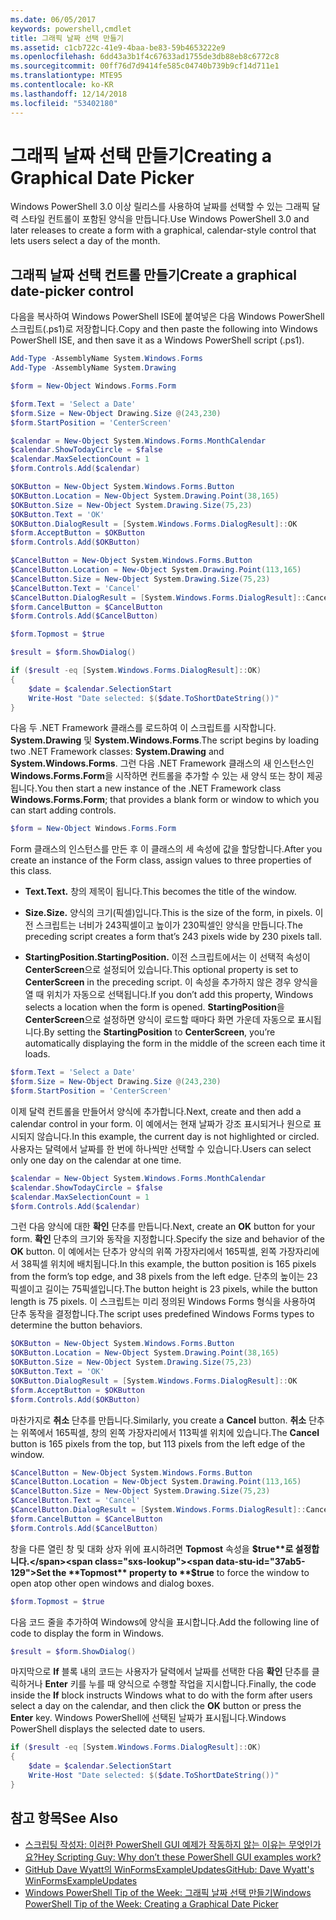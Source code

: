 ```yaml
---
ms.date: 06/05/2017
keywords: powershell,cmdlet
title: 그래픽 날짜 선택 만들기
ms.assetid: c1cb722c-41e9-4baa-be83-59b4653222e9
ms.openlocfilehash: 6dd43a3b1f4c67633ad1755de3db88eb8c6772c8
ms.sourcegitcommit: 00ff76d7d9414fe585c04740b739b9cf14d711e1
ms.translationtype: MTE95
ms.contentlocale: ko-KR
ms.lasthandoff: 12/14/2018
ms.locfileid: "53402180"
---
```

# <a name="creating-a-graphical-date-picker"></a><span data-ttu-id="37ab5-103">그래픽 날짜 선택 만들기</span><span class="sxs-lookup"><span data-stu-id="37ab5-103">Creating a Graphical Date Picker</span></span>

<span data-ttu-id="37ab5-104">Windows PowerShell 3.0 이상 릴리스를 사용하여 날짜를 선택할 수 있는 그래픽 달력 스타일 컨트롤이 포함된 양식을 만듭니다.</span><span class="sxs-lookup"><span data-stu-id="37ab5-104">Use Windows PowerShell 3.0 and later releases to create a form with a graphical, calendar-style control that lets users select a day of the month.</span></span>

## <a name="create-a-graphical-date-picker-control"></a><span data-ttu-id="37ab5-105">그래픽 날짜 선택 컨트롤 만들기</span><span class="sxs-lookup"><span data-stu-id="37ab5-105">Create a graphical date-picker control</span></span>

<span data-ttu-id="37ab5-106">다음을 복사하여 Windows PowerShell ISE에 붙여넣은 다음 Windows PowerShell 스크립트(.ps1)로 저장합니다.</span><span class="sxs-lookup"><span data-stu-id="37ab5-106">Copy and then paste the following into Windows PowerShell ISE, and then save it as a Windows PowerShell script (.ps1).</span></span>

```powershell
Add-Type -AssemblyName System.Windows.Forms
Add-Type -AssemblyName System.Drawing

$form = New-Object Windows.Forms.Form

$form.Text = 'Select a Date'
$form.Size = New-Object Drawing.Size @(243,230)
$form.StartPosition = 'CenterScreen'

$calendar = New-Object System.Windows.Forms.MonthCalendar
$calendar.ShowTodayCircle = $false
$calendar.MaxSelectionCount = 1
$form.Controls.Add($calendar)

$OKButton = New-Object System.Windows.Forms.Button
$OKButton.Location = New-Object System.Drawing.Point(38,165)
$OKButton.Size = New-Object System.Drawing.Size(75,23)
$OKButton.Text = 'OK'
$OKButton.DialogResult = [System.Windows.Forms.DialogResult]::OK
$form.AcceptButton = $OKButton
$form.Controls.Add($OKButton)

$CancelButton = New-Object System.Windows.Forms.Button
$CancelButton.Location = New-Object System.Drawing.Point(113,165)
$CancelButton.Size = New-Object System.Drawing.Size(75,23)
$CancelButton.Text = 'Cancel'
$CancelButton.DialogResult = [System.Windows.Forms.DialogResult]::Cancel
$form.CancelButton = $CancelButton
$form.Controls.Add($CancelButton)

$form.Topmost = $true

$result = $form.ShowDialog()

if ($result -eq [System.Windows.Forms.DialogResult]::OK)
{
    $date = $calendar.SelectionStart
    Write-Host "Date selected: $($date.ToShortDateString())"
}
```

<span data-ttu-id="37ab5-107">다음 두 .NET Framework 클래스를 로드하여 이 스크립트를 시작합니다. **System.Drawing** 및 **System.Windows.Forms**.</span><span class="sxs-lookup"><span data-stu-id="37ab5-107">The script begins by loading two .NET Framework classes: **System.Drawing** and **System.Windows.Forms**.</span></span> <span data-ttu-id="37ab5-108">그런 다음 .NET Framework 클래스의 새 인스턴스인 **Windows.Forms.Form**을 시작하면 컨트롤을 추가할 수 있는 새 양식 또는 창이 제공됩니다.</span><span class="sxs-lookup"><span data-stu-id="37ab5-108">You then start a new instance of the .NET Framework class **Windows.Forms.Form**; that provides a blank form or window to which you can start adding controls.</span></span>

```powershell
$form = New-Object Windows.Forms.Form
```

<span data-ttu-id="37ab5-109">Form 클래스의 인스턴스를 만든 후 이 클래스의 세 속성에 값을 할당합니다.</span><span class="sxs-lookup"><span data-stu-id="37ab5-109">After you create an instance of the Form class, assign values to three properties of this class.</span></span>

- <span data-ttu-id="37ab5-110">**Text.**</span><span class="sxs-lookup"><span data-stu-id="37ab5-110">**Text.**</span></span> <span data-ttu-id="37ab5-111">창의 제목이 됩니다.</span><span class="sxs-lookup"><span data-stu-id="37ab5-111">This becomes the title of the window.</span></span>

- <span data-ttu-id="37ab5-112">**Size.**</span><span class="sxs-lookup"><span data-stu-id="37ab5-112">**Size.**</span></span> <span data-ttu-id="37ab5-113">양식의 크기(픽셀)입니다.</span><span class="sxs-lookup"><span data-stu-id="37ab5-113">This is the size of the form, in pixels.</span></span> <span data-ttu-id="37ab5-114">이전 스크립트는 너비가 243픽셀이고 높이가 230픽셀인 양식을 만듭니다.</span><span class="sxs-lookup"><span data-stu-id="37ab5-114">The preceding script creates a form that’s 243 pixels wide by 230 pixels tall.</span></span>

- <span data-ttu-id="37ab5-115">**StartingPosition.**</span><span class="sxs-lookup"><span data-stu-id="37ab5-115">**StartingPosition.**</span></span> <span data-ttu-id="37ab5-116">이전 스크립트에서는 이 선택적 속성이 **CenterScreen**으로 설정되어 있습니다.</span><span class="sxs-lookup"><span data-stu-id="37ab5-116">This optional property is set to **CenterScreen** in the preceding script.</span></span> <span data-ttu-id="37ab5-117">이 속성을 추가하지 않은 경우 양식을 열 때 위치가 자동으로 선택됩니다.</span><span class="sxs-lookup"><span data-stu-id="37ab5-117">If you don’t add this property, Windows selects a location when the form is opened.</span></span> <span data-ttu-id="37ab5-118">**StartingPosition**을 **CenterScreen**으로 설정하면 양식이 로드할 때마다 화면 가운데 자동으로 표시됩니다.</span><span class="sxs-lookup"><span data-stu-id="37ab5-118">By setting the **StartingPosition** to **CenterScreen**, you’re automatically displaying the form in the middle of the screen each time it loads.</span></span>

```powershell
$form.Text = 'Select a Date'
$form.Size = New-Object Drawing.Size @(243,230)
$form.StartPosition = 'CenterScreen'
```

<span data-ttu-id="37ab5-119">이제 달력 컨트롤을 만들어서 양식에 추가합니다.</span><span class="sxs-lookup"><span data-stu-id="37ab5-119">Next, create and then add a calendar control in your form.</span></span> <span data-ttu-id="37ab5-120">이 예에서는 현재 날짜가 강조 표시되거나 원으로 표시되지 않습니다.</span><span class="sxs-lookup"><span data-stu-id="37ab5-120">In this example, the current day is not highlighted or circled.</span></span> <span data-ttu-id="37ab5-121">사용자는 달력에서 날짜를 한 번에 하나씩만 선택할 수 있습니다.</span><span class="sxs-lookup"><span data-stu-id="37ab5-121">Users can select only one day on the calendar at one time.</span></span>

```powershell
$calendar = New-Object System.Windows.Forms.MonthCalendar
$calendar.ShowTodayCircle = $false
$calendar.MaxSelectionCount = 1
$form.Controls.Add($calendar)
```

<span data-ttu-id="37ab5-122">그런 다음 양식에 대한 **확인** 단추를 만듭니다.</span><span class="sxs-lookup"><span data-stu-id="37ab5-122">Next, create an **OK** button for your form.</span></span> <span data-ttu-id="37ab5-123">**확인** 단추의 크기와 동작을 지정합니다.</span><span class="sxs-lookup"><span data-stu-id="37ab5-123">Specify the size and behavior of the **OK** button.</span></span> <span data-ttu-id="37ab5-124">이 예에서는 단추가 양식의 위쪽 가장자리에서 165픽셀, 왼쪽 가장자리에서 38픽셀 위치에 배치됩니다.</span><span class="sxs-lookup"><span data-stu-id="37ab5-124">In this example, the button position is 165 pixels from the form’s top edge, and 38 pixels from the left edge.</span></span> <span data-ttu-id="37ab5-125">단추의 높이는 23픽셀이고 길이는 75픽셀입니다.</span><span class="sxs-lookup"><span data-stu-id="37ab5-125">The button height is 23 pixels, while the button length is 75 pixels.</span></span> <span data-ttu-id="37ab5-126">이 스크립트는 미리 정의된 Windows Forms 형식을 사용하여 단추 동작을 결정합니다.</span><span class="sxs-lookup"><span data-stu-id="37ab5-126">The script uses predefined Windows Forms types to determine the button behaviors.</span></span>

```powershell
$OKButton = New-Object System.Windows.Forms.Button
$OKButton.Location = New-Object System.Drawing.Point(38,165)
$OKButton.Size = New-Object System.Drawing.Size(75,23)
$OKButton.Text = 'OK'
$OKButton.DialogResult = [System.Windows.Forms.DialogResult]::OK
$form.AcceptButton = $OKButton
$form.Controls.Add($OKButton)
```

<span data-ttu-id="37ab5-127">마찬가지로 **취소** 단추를 만듭니다.</span><span class="sxs-lookup"><span data-stu-id="37ab5-127">Similarly, you create a **Cancel** button.</span></span> <span data-ttu-id="37ab5-128">**취소** 단추는 위쪽에서 165픽셀, 창의 왼쪽 가장자리에서 113픽셀 위치에 있습니다.</span><span class="sxs-lookup"><span data-stu-id="37ab5-128">The **Cancel** button is 165 pixels from the top, but 113 pixels from the left edge of the window.</span></span>

```powershell
$CancelButton = New-Object System.Windows.Forms.Button
$CancelButton.Location = New-Object System.Drawing.Point(113,165)
$CancelButton.Size = New-Object System.Drawing.Size(75,23)
$CancelButton.Text = 'Cancel'
$CancelButton.DialogResult = [System.Windows.Forms.DialogResult]::Cancel
$form.CancelButton = $CancelButton
$form.Controls.Add($CancelButton)
```

<span data-ttu-id="37ab5-129">창을 다른 열린 창 및 대화 상자 위에 표시하려면 **Topmost** 속성을 **$true**로 설정합니다.</span><span class="sxs-lookup"><span data-stu-id="37ab5-129">Set the **Topmost** property to **$true** to force the window to open atop other open windows and dialog boxes.</span></span>

```powershell
$form.Topmost = $true
```

<span data-ttu-id="37ab5-130">다음 코드 줄을 추가하여 Windows에 양식을 표시합니다.</span><span class="sxs-lookup"><span data-stu-id="37ab5-130">Add the following line of code to display the form in Windows.</span></span>

```powershell
$result = $form.ShowDialog()
```

<span data-ttu-id="37ab5-131">마지막으로 **If** 블록 내의 코드는 사용자가 달력에서 날짜를 선택한 다음 **확인** 단추를 클릭하거나 **Enter** 키를 누를 때 양식으로 수행할 작업을 지시합니다.</span><span class="sxs-lookup"><span data-stu-id="37ab5-131">Finally, the code inside the **If** block instructs Windows what to do with the form after users select a day on the calendar, and then click the **OK** button or press the **Enter** key.</span></span> <span data-ttu-id="37ab5-132">Windows PowerShell에 선택된 날짜가 표시됩니다.</span><span class="sxs-lookup"><span data-stu-id="37ab5-132">Windows PowerShell displays the selected date to users.</span></span>

```powershell
if ($result -eq [System.Windows.Forms.DialogResult]::OK)
{
    $date = $calendar.SelectionStart
    Write-Host "Date selected: $($date.ToShortDateString())"
}
```

## <a name="see-also"></a><span data-ttu-id="37ab5-133">참고 항목</span><span class="sxs-lookup"><span data-stu-id="37ab5-133">See Also</span></span>

- [<span data-ttu-id="37ab5-134">스크립팅 작성자: 이러한 PowerShell GUI 예제가 작동하지 않는 이유는 무엇인가요?</span><span class="sxs-lookup"><span data-stu-id="37ab5-134">Hey Scripting Guy:  Why don’t these PowerShell GUI examples work?</span></span>](https://go.microsoft.com/fwlink/?LinkId=506644)
- [<span data-ttu-id="37ab5-135">GitHub Dave Wyatt의 WinFormsExampleUpdates</span><span class="sxs-lookup"><span data-stu-id="37ab5-135">GitHub: Dave Wyatt's WinFormsExampleUpdates</span></span>](https://github.com/dlwyatt/WinFormsExampleUpdates)
- [<span data-ttu-id="37ab5-136">Windows PowerShell Tip of the Week: 그래픽 날짜 선택 만들기</span><span class="sxs-lookup"><span data-stu-id="37ab5-136">Windows PowerShell Tip of the Week:  Creating a Graphical Date Picker</span></span>](https://technet.microsoft.com/library/ff730942.aspx)